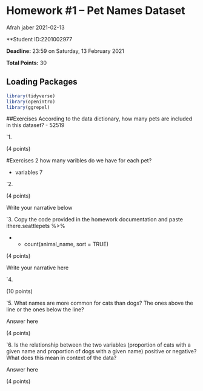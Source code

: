 Homework \#1 – Pet Names Dataset
================
Afrah jaber
2021-02-13

\*\*Student ID:2201002977

**Deadline:** 23:59 on Saturday, 13 February 2021

**Total Points:** 30

## Loading Packages

``` r
library(tidyverse)
library(openintro)
library(ggrepel)
```

\#\#Exercises According to the data dictionary, how many pets are
included in this dataset? - 52519

\`1.

(4 points)

\#Exercises 2 how many varibles do we have for each pet?  
- variables 7

\`2.

(4 points)

Write your narrative below

\`3. Copy the code provided in the homework documentation and paste ithere.seattlepets %>% 
+ + count(animal_name, sort = TRUE)


(4 points)

Write your narrative here

\`4.

(10 points)

\`5. What names are more common for cats than dogs? The ones above the
line or the ones below the line?

Answer here

(4 points)

\`6. Is the relationship between the two variables (proportion of cats
with a given name and proportion of dogs with a given name) positive or
negative? What does this mean in context of the data?

Answer here

(4 points)
